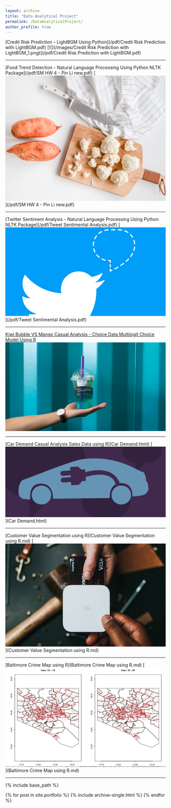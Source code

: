 ```yaml
---
layout: archive
title: "Data Analytical Project"
permalink: /DataAnalyticalProject/
author_profile: true
---
```


[Credit Risk Prediction - LightBGM Using Python](/pdf/Credit Risk Prediction with LightBGM.pdf)
[![](/images/Credit Risk Prediction with LightBGM_1.png)](/pdf/Credit Risk Prediction with LightBGM.pdf)

---

[Food Trend Detection - Natural Language Processing Using Python NLTK Package](/pdf/SM HW 4 - Pin Li new.pdf)
[![](/images/cauliflower.png)](/pdf/SM HW 4 - Pin Li new.pdf)

---

[Twitter Sentiment Analysis - Natural Language Processing Using Python NLTK Package](/pdf/Tweet Sentimental Analysis.pdf)
[![](/images/Twitterpic.png)](/pdf/Tweet Sentimental Analysis.pdf)

---

[Kiwi Bubble VS Mango Casual Analysis - Choice Data Multilogit Choice Model Using R](Project-2---final-version-copy.html)
[![](/images/bubble.png)](Project-2---final-version-copy.html)

---

[Car Demand Casual Analysis Sales Data using R](Car Demand.html)
[![](/images/carpic.jpg)](Car Demand.html)

---

[Customer Value Segmentation using R](Customer Value Segmentation using R.md)
[![](/images/custseg.png)](Customer Value Segmentation using R.md)

---

[Baltimore Crime Map using R](Baltimore Crime Map using R.md)
[![](/images/baltimoreC.png)](Baltimore Crime Map using R.md)


---




{% include base_path %}


{% for post in site.portfolio %}
  {% include archive-single.html %}
{% endfor %}
